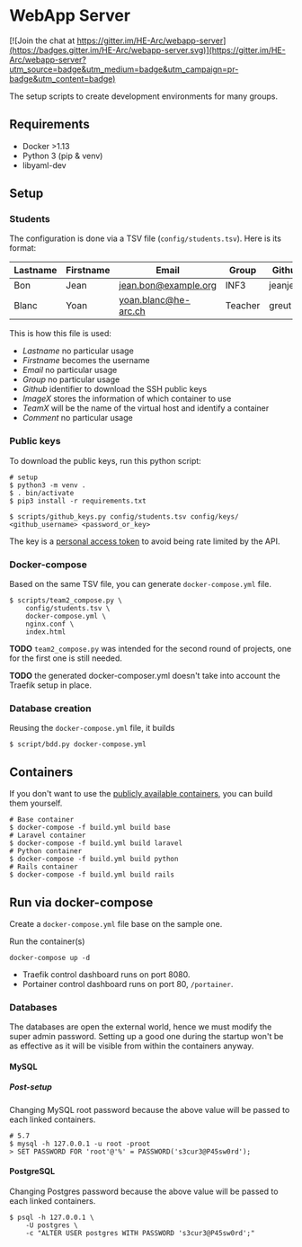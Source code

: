 # WebApp Server

[![Join the chat at https://gitter.im/HE-Arc/webapp-server](https://badges.gitter.im/HE-Arc/webapp-server.svg)](https://gitter.im/HE-Arc/webapp-server?utm_source=badge&utm_medium=badge&utm_campaign=pr-badge&utm_content=badge)

The setup scripts to create development environments for many groups.

## Requirements

- Docker >1.13
- Python 3 (pip & venv)
- libyaml-dev

## Setup

### Students

The configuration is done via a TSV file (`config/students.tsv`). Here is its format:

Lastname | Firstname | Email                | Group   | Github   | Image1  | Team1  | Image2 | Team2 | Comment
-------- | --------- | -------------------- | ------- | -------- | ------- | ------ | ------ | ----- | -------
Bon      | Jean      | jean.bon@example.org | INF3    | jeanjean | Laravel | ninjas | Rails  | funky | -
Blanc    | Yoan      | yoan.blanc@he-arc.ch | Teacher | greut    | Laravel | admin  | Python | admin | -

This is how this file is used:

- _Lastname_ no particular usage
- _Firstname_ becomes the username
- _Email_ no particular usage
- _Group_ no particular usage
- _Github_ identifier to download the SSH public keys
- _ImageX_ stores the information of which container to use
- _TeamX_ will be the name of the virtual host and identify a container
- _Comment_ no particular usage

### Public keys

To download the public keys, run this python script:

```shell
# setup
$ python3 -m venv .
$ . bin/activate
$ pip3 install -r requirements.txt

$ scripts/github_keys.py config/students.tsv config/keys/ <github_username> <password_or_key>
```

The key is a [personal access token](https://github.com/settings/tokens) to avoid being rate limited by the API.

### Docker-compose

Based on the same TSV file, you can generate `docker-compose.yml` file.

```shell
$ scripts/team2_compose.py \
    config/students.tsv \
    docker-compose.yml \
    nginx.conf \
    index.html
```

**TODO** `team2_compose.py` was intended for the second round of projects, one for the first one is still needed.

**TODO** the generated docker-composer.yml doesn't take into account the Traefik setup in place.

### Database creation

Reusing the `docker-compose.yml` file, it builds

```shell
$ script/bdd.py docker-compose.yml
```

## Containers

If you don't want to use the [publicly available containers](https://hub.docker.com/r/greut/webapp-server/), you can build them yourself.

```
# Base container
$ docker-compose -f build.yml build base
# Laravel container
$ docker-compose -f build.yml build laravel
# Python container
$ docker-compose -f build.yml build python
# Rails container
$ docker-compose -f build.yml build rails
```

## Run via docker-compose

Create a `docker-compose.yml` file base on the sample one.

Run the container(s)

```shell
docker-compose up -d
```

- Traefik control dashboard runs on port 8080.
- Portainer control dashboard runs on port 80, `/portainer`.

### Databases

The databases are open the external world, hence we must modify the super admin password. Setting up a good one during the startup won't be as effective as it will be visible from within the containers anyway.

#### MySQL

##### Post-setup

Changing MySQL root password because the above value will be passed to each linked containers.

```shell
# 5.7
$ mysql -h 127.0.0.1 -u root -proot
> SET PASSWORD FOR 'root'@'%' = PASSWORD('s3cur3@P45sw0rd');
```

#### PostgreSQL

Changing Postgres password because the above value will be passed to each linked containers.

```shell
$ psql -h 127.0.0.1 \
    -U postgres \
    -c "ALTER USER postgres WITH PASSWORD 's3cur3@P45sw0rd';"
```
